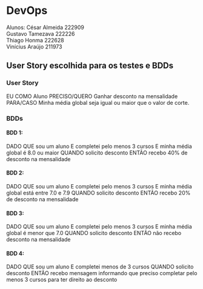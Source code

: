 # DevOps

Alunos:
César Almeida 222909\
Gustavo Tamezava 222226\
Thiago Honma 222628\
Vinícius Araújo 211973

## User Story escolhida para os testes e BDDs

### User Story
EU COMO Aluno
PRECISO/QUERO Ganhar desconto na mensalidade 
PARA/CASO Minha média global seja igual ou maior que o valor de corte.

### BDDs
#### BDD 1:
DADO QUE sou um aluno
E completei pelo menos 3 cursos
E minha média global é 8.0 ou maior
QUANDO solicito desconto
ENTÃO recebo 40% de desconto na mensalidade

#### BDD 2:
DADO QUE sou um aluno
E completei pelo menos 3 cursos
E minha média global está entre 7.0 e 7.9
QUANDO solicito desconto
ENTÃO recebo 20% de desconto na mensalidade

#### BDD 3:
DADO QUE sou um aluno
E completei pelo menos 3 cursos
E minha média global é menor que 7.0
QUANDO solicito desconto
ENTÃO não recebo desconto na mensalidade

#### BDD 4: 
DADO QUE sou um aluno
E completei menos de 3 cursos
QUANDO solicito desconto
ENTÃO recebo mensagem informando que preciso completar pelo menos 3 cursos para ter direito ao desconto
